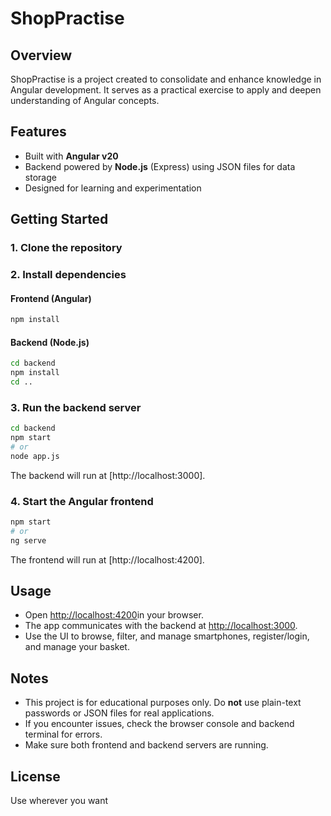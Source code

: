 # ShopPractise

## Overview
ShopPractise is a project created to consolidate and enhance knowledge in Angular development. It serves as a practical exercise to apply and deepen understanding of Angular concepts.

## Features
- Built with **Angular v20**
- Backend powered by **Node.js** (Express) using JSON files for data storage
- Designed for learning and experimentation


## Getting Started

### 1. Clone the repository

### 2. Install dependencies

#### Frontend (Angular)
```bash
npm install
```

#### Backend (Node.js)
```bash
cd backend
npm install
cd ..
```

### 3. Run the backend server
```bash
cd backend
npm start
# or
node app.js
```
The backend will run at [http://localhost:3000].

### 4. Start the Angular frontend
```bash
npm start
# or
ng serve
```
The frontend will run at [http://localhost:4200].

## Usage
- Open [http://localhost:4200](http://localhost:4200)in your browser.
- The app communicates with the backend at [http://localhost:3000](http://localhost:3000).
- Use the UI to browse, filter, and manage smartphones, register/login, and manage your basket.

## Notes
- This project is for educational purposes only. Do **not** use plain-text passwords or JSON files for real applications.
- If you encounter issues, check the browser console and backend terminal for errors.
- Make sure both frontend and backend servers are running.


## License
Use wherever you want
